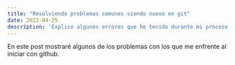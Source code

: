 ```yaml
---
title: "Resolviendo problemas comunes siendo nuevo en git"
date: 2022-04-25
description: 'Explico algunos errores que he tenido durante mi proceso de aprendizaje con gihub'
---
```

En este post mostraré algunos de los problemas con los que me enfrente al iniciar con github.
